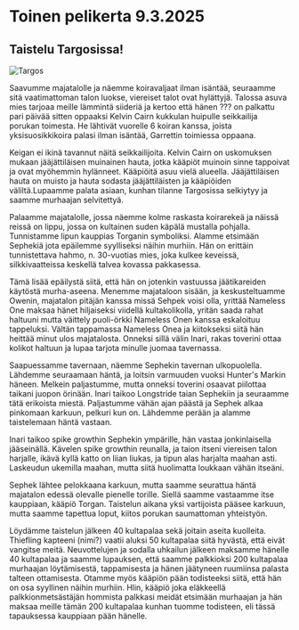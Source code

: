# Toinen pelikerta 9.3.2025

## Taistelu Targosissa!

![Targos](/muistiinpanot-sivusto/images/targos.png)

Saavumme majatalolle ja näemme koiravaljaat ilman isäntää, seuraamme sitä vaatimattoman talon luokse, viereiset talot ovat hylättyjä.
Talossa asuva mies tarjoaa meille lämmintä siideriä ja kertoo että hänen ??? on palkattu pari päivää sitten oppaaksi Kelvin Cairn kukkulan huipulle seikkailija porukan toimesta. He lähtivät vuorelle 6 koiran kanssa, joista yksisuosikkikoira palasi ilman isäntää, Garrettin toimiessa oppaana.

Keigan ei ikinä tavannut näitä seikkailijoita. Kelvin Cairn on uskomuksen mukaan jääjättiläisen muinainen hauta, jotka kääpiöt muinoin sinne tappoivat ja ovat myöhemmin hylänneet. Kääpiöitä asuu vielä alueella. Jääjättiläisen hauta on muisto ja hauta sodasta jääjättiläisten ja kääpiöiden väliltä.Lupaamme palata asiaan, kunhan tilanne Targosissa selkiytyy ja saamme murhaajan selvitettyä. 

Palaamme majatalolle, jossa näemme kolme raskasta koirarekeä ja näissä reissä on lippu, jossa on kultainen suden käpälä mustalla pohjalla. Tunnistamme lipun kauppias Torganin symboliksi. Alamme etsimään Sephekiä jota epäilemme syylliseksi näihin murhiin. Hän on erittäin tunnistettava hahmo, n. 30-vuotias mies, joka kulkee keveissä, silkkivaatteissa keskellä talvea kovassa pakkasessa.

Tämä lisää epäilystä siitä, että hän on jotenkin vastuussa jäätikareiden käytöstä murha-aseena.
Menemme majataloon sisään, ja keskusteltuamme Owenin, majatalon pitäjän kanssa missä Sehpek voisi olla, yrittää Nameless One maksaa hänet hiljaiseksi viidellä kultakolikolla, yritän saada rahat haltuuni mutta väittely puoli-örkki Nameless Onen kanssa eskaloituu tappeluksi. Vältän tappamassa Nameless Onea ja kiitokseksi siitä hän heittää minut ulos majatalosta. Onneksi sillä välin Inari, rakas toverini ottaa kolikot haltuun ja lupaa tarjota minulle juomaa tavernassa.

Saapuessamme tavernaan, näemme Sephekin tavernan ulkopuolella. Lähdemme seuraamaan häntä, ja loitsin varmuuden vuoksi Hunter's Markin häneen. Melkein paljastumme, mutta onneksi toverini osaavat piilottaa taikani juopon örinään. Inari taikoo Longstride taian Sephekiin ja seuraamme tätä erikoista miestä. Paljastumme vähän ajan päästä ja Sephek alkaa pinkomaan karkuun, pelkuri kun on. Lähdemme perään ja alamme taistelemaan häntä vastaan.

Inari taikoo spike growthin Sephekin ympärille, hän vastaa jonkinlaisella jääseinällä. Kävelen spike growthin reunalla, ja taion itseni viereisen talon harjalle, ikävä kyllä katto on liian liukas, ja tipun alas harjalta maahan asti. Laskeudun ukemilla maahan, mutta siitä huolimatta loukkaan vähän itseäni.

Sephek lähtee pelokkaana karkuun, mutta saamme seurattua häntä majatalon edessä olevalle pienelle torille. Siellä saamme vastaamme itse kauppiaan, kääpiö Torgan.
Taistelun aikana yksi vartijoista pääsee karkuun, mutta saamme tapettua loput, kiitos porukan saumattoman yhteistyön.

Löydämme taistelun jälkeen 40 kultapalaa sekä joitain aseita kuolleita. Thiefling kapteeni (nimi?) vaatii aluksi 50 kultapalaa siitä hyvästä, että eivät vangitse meitä. Neuvottelujen ja sodalla uhkailun jälkeen maksamme hänelle 40 kultapalaa ja saamme lupauksen, että saamme palkkioksi 200 kultapalaa murhaajan löytämisestä, tappamisesta ja hänen jäätyneen ruumiinsa palasta talteen ottamisesta. Otamme myös kääpiön pään todisteeksi siitä, että hän on osa syyllinen näihin murhiin.
Hlin, kääpiö joka eläkkeellä palkkionmetsästäjän hommista palkkasi meidät etsimään murhaajan ja hän maksaa meille tämän 200 kultapalaa kunhan tuomme todisteen, eli tässä tapauksessa kauppiaan pään hänelle.
